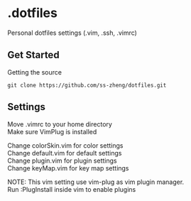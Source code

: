 # .dotfiles

Personal dotfiles settings (.vim, .ssh, .vimrc)

## Get Started

Getting the source

```
git clone https://github.com/ss-zheng/dotfiles.git
```

## Settings

Move .vimrc to your home directory  
Make sure VimPlug is installed  

Change colorSkin.vim for color settings  
Change default.vim for default settings  
Change plugin.vim for plugin settings  
Change keyMap.vim for key map settings  

NOTE: This vim setting use vim-plug as vim plugin manager.  
Run :PlugInstall inside vim to enable plugins  
